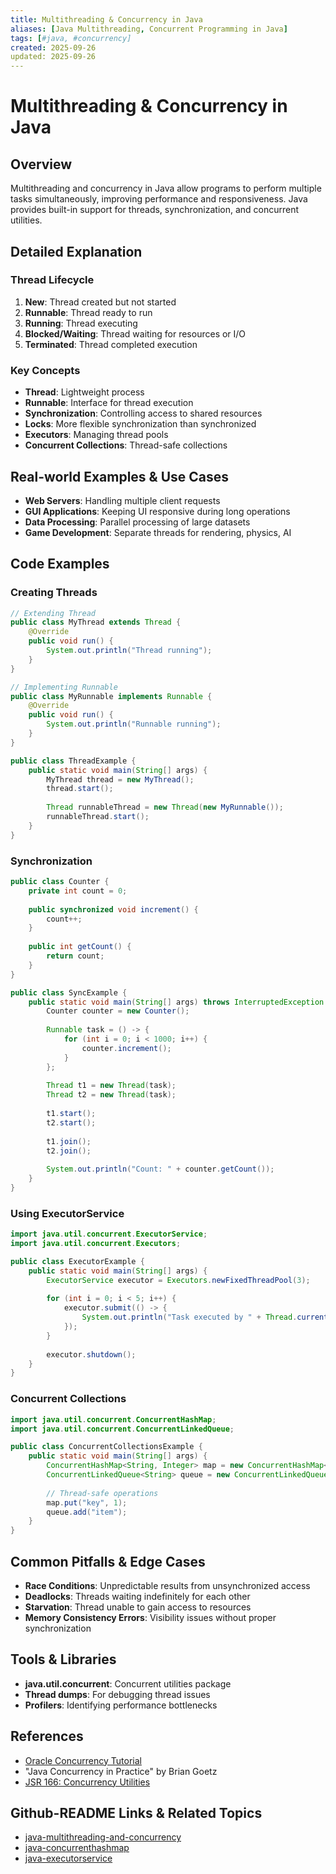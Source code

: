 ```yaml
---
title: Multithreading & Concurrency in Java
aliases: [Java Multithreading, Concurrent Programming in Java]
tags: [#java, #concurrency]
created: 2025-09-26
updated: 2025-09-26
---
```


# Multithreading & Concurrency in Java

## Overview
Multithreading and concurrency in Java allow programs to perform multiple tasks simultaneously, improving performance and responsiveness. Java provides built-in support for threads, synchronization, and concurrent utilities.

## Detailed Explanation

### Thread Lifecycle
1. **New**: Thread created but not started
2. **Runnable**: Thread ready to run
3. **Running**: Thread executing
4. **Blocked/Waiting**: Thread waiting for resources or I/O
5. **Terminated**: Thread completed execution

### Key Concepts
- **Thread**: Lightweight process
- **Runnable**: Interface for thread execution
- **Synchronization**: Controlling access to shared resources
- **Locks**: More flexible synchronization than synchronized
- **Executors**: Managing thread pools
- **Concurrent Collections**: Thread-safe collections

## Real-world Examples & Use Cases
- **Web Servers**: Handling multiple client requests
- **GUI Applications**: Keeping UI responsive during long operations
- **Data Processing**: Parallel processing of large datasets
- **Game Development**: Separate threads for rendering, physics, AI

## Code Examples

### Creating Threads
```java
// Extending Thread
public class MyThread extends Thread {
    @Override
    public void run() {
        System.out.println("Thread running");
    }
}

// Implementing Runnable
public class MyRunnable implements Runnable {
    @Override
    public void run() {
        System.out.println("Runnable running");
    }
}

public class ThreadExample {
    public static void main(String[] args) {
        MyThread thread = new MyThread();
        thread.start();
        
        Thread runnableThread = new Thread(new MyRunnable());
        runnableThread.start();
    }
}
```

### Synchronization
```java
public class Counter {
    private int count = 0;
    
    public synchronized void increment() {
        count++;
    }
    
    public int getCount() {
        return count;
    }
}

public class SyncExample {
    public static void main(String[] args) throws InterruptedException {
        Counter counter = new Counter();
        
        Runnable task = () -> {
            for (int i = 0; i < 1000; i++) {
                counter.increment();
            }
        };
        
        Thread t1 = new Thread(task);
        Thread t2 = new Thread(task);
        
        t1.start();
        t2.start();
        
        t1.join();
        t2.join();
        
        System.out.println("Count: " + counter.getCount());
    }
}
```

### Using ExecutorService
```java
import java.util.concurrent.ExecutorService;
import java.util.concurrent.Executors;

public class ExecutorExample {
    public static void main(String[] args) {
        ExecutorService executor = Executors.newFixedThreadPool(3);
        
        for (int i = 0; i < 5; i++) {
            executor.submit(() -> {
                System.out.println("Task executed by " + Thread.currentThread().getName());
            });
        }
        
        executor.shutdown();
    }
}
```

### Concurrent Collections
```java
import java.util.concurrent.ConcurrentHashMap;
import java.util.concurrent.ConcurrentLinkedQueue;

public class ConcurrentCollectionsExample {
    public static void main(String[] args) {
        ConcurrentHashMap<String, Integer> map = new ConcurrentHashMap<>();
        ConcurrentLinkedQueue<String> queue = new ConcurrentLinkedQueue<>();
        
        // Thread-safe operations
        map.put("key", 1);
        queue.add("item");
    }
}
```

## Common Pitfalls & Edge Cases
- **Race Conditions**: Unpredictable results from unsynchronized access
- **Deadlocks**: Threads waiting indefinitely for each other
- **Starvation**: Thread unable to gain access to resources
- **Memory Consistency Errors**: Visibility issues without proper synchronization

## Tools & Libraries
- **java.util.concurrent**: Concurrent utilities package
- **Thread dumps**: For debugging thread issues
- **Profilers**: Identifying performance bottlenecks

## References
- [Oracle Concurrency Tutorial](https://docs.oracle.com/javase/tutorial/essential/concurrency/)
- "Java Concurrency in Practice" by Brian Goetz
- [JSR 166: Concurrency Utilities](https://jcp.org/en/jsr/detail?id=166)

## Github-README Links & Related Topics
- [java-multithreading-and-concurrency](../java-multithreading-and-concurrency/)
- [java-concurrenthashmap](../java-concurrenthashmap/)
- [java-executorservice](../java-executorservice/)
